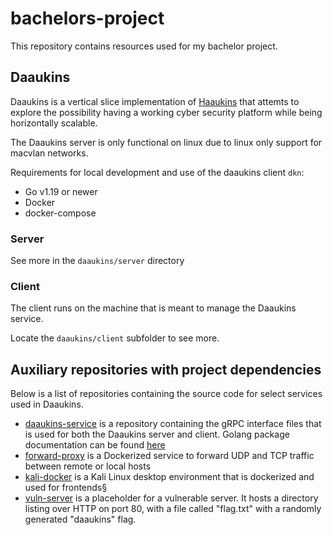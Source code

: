 # bachelors-project

This repository contains resources used for my bachelor project.

## Daaukins

Daaukins is a vertical slice implementation of [Haaukins](https://github.com/aau-network-security/haaukins) that attemts to explore the possibility having a working cyber security platform while being horizontally scalable.

The Daaukins server is only functional on linux due to linux only support for macvlan networks.

Requirements for local development and use of the daaukins client `dkn`:

- Go v1.19 or newer
- Docker
- docker-compose

### Server

See more in the `daaukins/server` directory

### Client

The client runs on the machine that is meant to manage the Daaukins service.

Locate the `daaukins/client` subfolder to see more.

## Auxiliary repositories with project dependencies

Below is a list of repositories containing the source code for select services used in Daaukins.

- [daaukins-service](https://github.com/andreaswachs/daaukins-service) is a repository containing the gRPC interface files that is used for both the Daaukins server and client. Golang package documentation can be found [here](https://pkg.go.dev/github.com/andreaswachs/daaukins-service)
- [forward-proxy](https://github.com/andreaswachs/forward-proxy) is a Dockerized service to forward UDP and TCP traffic between remote or local hosts
- [kali-docker](https://github.com/andreaswachs/kali-docker) is a Kali Linux desktop environment that is dockerized and used for frontends§
- [vuln-server](https://github.com/andreaswachs/vuln-server) is a placeholder for a vulnerable server. It hosts a directory listing over HTTP on port 80, with a file called "flag.txt" with a randomly generated "daaukins" flag.

